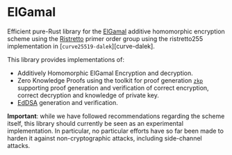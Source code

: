 # ElGamal

Efficient pure-Rust library for the [ElGamal][elgamal] additive homomorphic
encryption scheme using the [Ristretto][ristretto] primer order group using the ristretto255 
implementation in [`curve25519-dalek`][curve-dalek]. 

This library provides implementations of: 
* Additively Homomorphic ElGamal Encryption and decryption.
* Zero Knowledge Proofs using the toolkit for proof generation [`zkp`][zkp] supporting proof generation and verification
 of correct encryption, correct decryption and knowledge of private key.
* [EdDSA](https://en.wikipedia.org/wiki/EdDSA) generation and verification.

**Important**: while we have followed recommendations regarding the scheme itself, this library should currently be seen
 as an experimental implementation. In particular, no particular efforts have so far been made to harden it against
 non-cryptographic attacks, including side-channel attacks.
 
 [elgamal]: https://en.wikipedia.org/wiki/ElGamal_encryption
 [ristretto]: https://ristretto.group/
 [zkp]: https://github.com/dalek-cryptography/zkp
 [curve25519-dalek]: https://github.com/dalek-cryptography/curve25519-dalek
